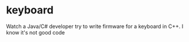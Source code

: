# keyboard
Watch a Java/C# developer try to write firmware for a keyboard in C++. I know it's not good code
